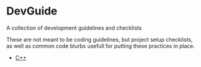 # DevGuide
A collection of development guidelines and checklists

These are not meant to be coding guidelines, but project setup checklists, as well as common code blurbs usefull for putting these practices in place.

- [C++](https://github.com/FrancoisChabot/DevGuide/blob/master/cpp.md)

